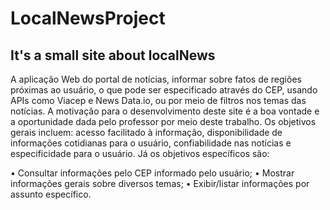 # LocalNewsProject

## It's a small site about localNews
A aplicação Web do portal de notícias, informar sobre fatos de regiões próximas ao usuário, o que pode ser especificado através do CEP, usando APIs como Viacep e News Data.io, ou por meio de filtros nos temas das notícias. A motivação para o desenvolvimento deste site é a boa vontade e a oportunidade dada pelo professor por meio deste trabalho. Os objetivos gerais incluem: acesso facilitado à informação, disponibilidade de informações cotidianas para o usuário, confiabilidade nas notícias e especificidade para o usuário. Já os objetivos específicos são:

•  Consultar informações pelo CEP informado pelo usuário;
• Mostrar informações gerais sobre diversos temas;
• Exibir/listar informações por assunto específico.

